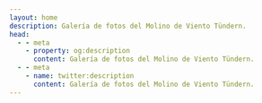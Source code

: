 ```yaml
---
layout: home
description: Galería de fotos del Molino de Viento Tündern.
head:
  - - meta
    - property: og:description
      content: Galería de fotos del Molino de Viento Tündern.
  - - meta
    - name: twitter:description
      content: Galería de fotos del Molino de Viento Tündern.
---
```


<script setup>
import Gallery from '../pages/Gallery.vue'
</script>

<Gallery />
